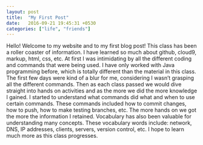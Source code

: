 ```yaml
---
layout: post
title:  "My First Post"
date:   2016-09-21 19:45:31 +0530
categories: ["life", "friends"]
---
```


Hello! Welcome to my website and to my first blog post! This class has been a roller coaster of information. I have learned so much about github, cloud9, markup, html, css, etc. At first I was intimidating by all the different coding and commands that were being used. I have only worked with Java programming before, which is totally different than the material in this class. The first few days were kind of a blur for me, considering I wasn’t grasping all the different commands. Then as each class passed we would dive straight into hands on activities and as the more we did the more knowledge I gained. I started to understand what commands did what and when to use certain commands. These commands included how to commit changes, how to push, how to make testing branches, etc. The more hands on we got the more the information I retained. Vocabulary has also been valuable for understanding many concepts. These vocabulary words include: network, DNS, IP addresses, clients, servers, version control, etc. I hope to learn much more as this class progresses. 

